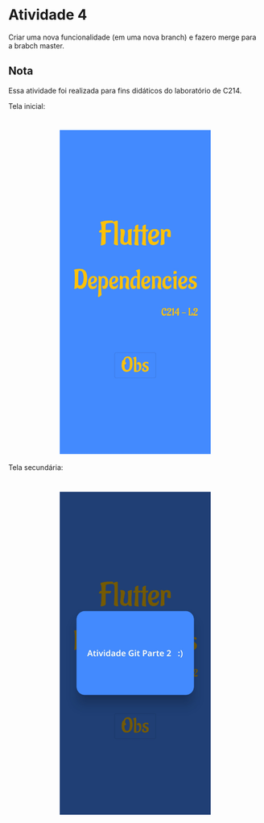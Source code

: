 # Atividade 4

Criar uma nova funcionalidade (em uma nova branch) e fazero merge para a brabch master.

## Nota

Essa atividade foi realizada para fins didáticos do laboratório de C214.

Tela inicial:
<br>

<h1 align="center">
    <img align="center" src="src\assets\tela_inicial.jpg" width="300px;" alt="tela_inicial"/>
</h1>

Tela secundária:

<h1 align="center">
    <img align="center" src="src\assets\tela_secundaria.jpg" width="300px;" alt="tela_secundaria"/>
</h1>
